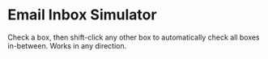 # Email Inbox Simulator

Check a box, then shift-click any other box to automatically check all boxes in-between.
Works in any direction.
